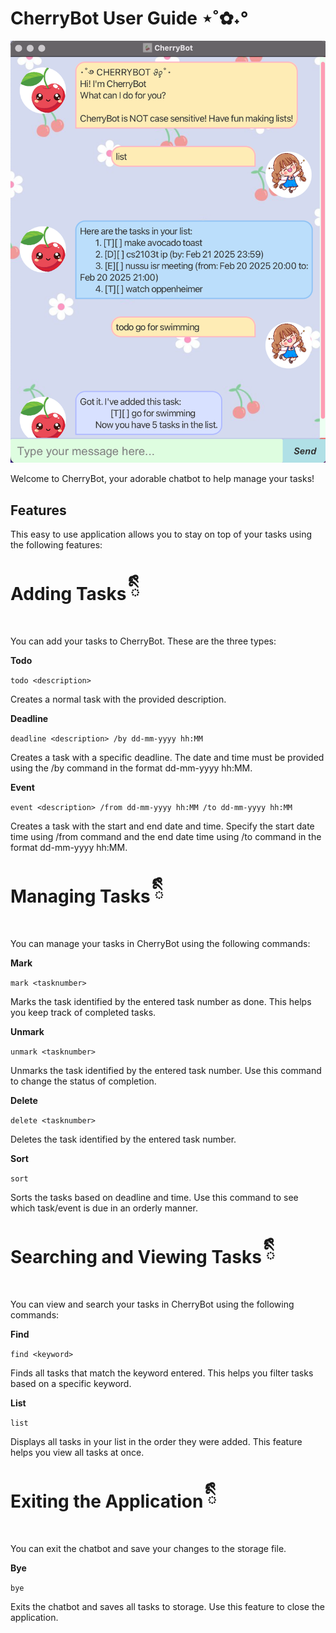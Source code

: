 # CherryBot User Guide ⋆˚✿˖°

![Ui.png](Ui.png)

Welcome to CherryBot, your adorable chatbot to help manage your tasks!

## Features 

This easy to use application allows you to stay on top of your tasks using the following features:

# Adding Tasks ིྀི

You can add your tasks to CherryBot. These are the three types:

**Todo**

`todo <description>`

Creates a normal task with the provided description.

**Deadline**

`deadline <description> /by dd-mm-yyyy hh:MM`

Creates a task with a specific deadline. The date and time must be provided using the /by command in the format dd-mm-yyyy hh:MM.

**Event**

`event <description> /from dd-mm-yyyy hh:MM /to dd-mm-yyyy hh:MM`

Creates a task with the start and end date and time. Specify the start date time using /from command and the end date time using /to command in the format dd-mm-yyyy hh:MM.

# Managing Tasks ིྀི

You can manage your tasks in CherryBot using the following commands:

**Mark**

`mark <tasknumber>`

Marks the task identified by the entered task number as done. This helps you keep track of completed tasks.

**Unmark**

`unmark <tasknumber>`

Unmarks the task identified by the entered task number. Use this command to change the status of completion.

**Delete**

`delete <tasknumber>`

Deletes the task identified by the entered task number. 

**Sort**

`sort`

Sorts the tasks based on deadline and time. Use this command to see which task/event is due in an orderly manner.

# Searching and Viewing Tasks ིྀི

You can view and search your tasks in CherryBot using the following commands:

**Find**

`find <keyword>`

Finds all tasks that match the keyword entered. This helps you filter tasks based on a specific keyword.

**List**

`list`

Displays all tasks in your list in the order they were added. This feature helps you view all tasks at once.

# Exiting the Application ིྀི

You can exit the chatbot and save your changes to the storage file.

**Bye**

`bye`

Exits the chatbot and saves all tasks to storage. Use this feature to close the application.